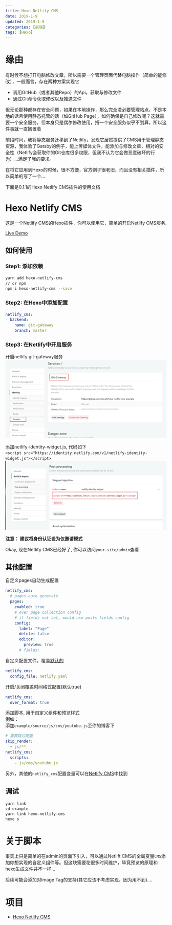 ```yaml
---
title: Hexo Netlify CMS
date: 2019-1-9
updated: 2019-1-9
categories: [前端]
tags: [Hexo]
---
```


# 缘由
有时候不想打开电脑修改文章，所以需要一个管理页面代替电脑操作（简单的能修改），一般而言，存在两种方案实现它
- 调用GitHub（或者其他Repo）的Api，获取与修改文件
- 通过Git命令获取修改以及推送文件

但无论那种都存在安全问题，如果在本地操作，那么完全没必要管理站点，不是本地的话且使用静态托管的话（如GitHub Page），如何确保是自己修改呢？这就需要一个安全服务，但本身只是偶尔修改使用，撘一个安全服务似乎不划算，所以这件事就一直搁置着  

前段时间，我将静态服务迁移到了Netlify，发现它居然提供了CMS用于管理静态资源，我体验了Gatsby的例子，能上传媒体文件，能添加与修改文章，相对的安全性（Netlify会获取你的Git仓库很多权限，但我不认为它会做恶意破坏的行为）...满足了我的要求。 

<!-- more -->

在将它应用到Hexo的时候，很不方便，官方例子很老旧，而且没有相关插件，所以简单的写了一个...

下面是0.1.1的Hexo Netlify CMS插件的使用文档

# Hexo Netlify CMS
  
这是一个Netlify CMS的Hexo插件，你可以使用它，简单的开启Netlify CMS服务.   

[Live Demo](https://github.com/JiangTJ/hexo-netlify-cms-example)

## 如何使用
### Step1: 添加依赖
```bash
yarn add hexo-netlify-cms
// or npm
npm i hexo-netlify-cms --save
```
### Step2: 在Hexo中添加配置
```yaml
netlify_cms:
  backend:
    name: git-gateway
    branch: master
```
### Step3: 在Netlify中开启服务

开启netlify git-gateway服务
![](https://raw.githubusercontent.com/JiangTJ/hexo-netlify-cms/master/imgs/git-gateway.png)  

添加netlify-identity-widget.js, 代码如下   
`<script src="https://identity.netlify.com/v1/netlify-identity-widget.js"></script>`  
![](https://raw.githubusercontent.com/JiangTJ/hexo-netlify-cms/master/imgs/snippet.png)

**注意： 建议将身份认证设为仅邀请模式**

Okay, 现在Netlify CMS已经好了, 你可以访问`your-site/admin`查看


## 其他配置
自定义pages自动生成配置
```yml
netlify_cms:
  # pages auto generate
  pages: 
    enabled: true
    # over page collection config
    # if fields not set, would use posts fields config
    config:
      label: "Page"
      delete: false
      editor:
        preview: true
      # fields: 
```

自定义配置文件，覆盖[默认的](https://raw.githubusercontent.com/JiangTJ/hexo-netlify-cms/master/admin/config.yml)
```yml
netlify_cms:
  config_file: netlify.yaml
```

开启/关闭覆盖时间格式配置(默认true)
```yml
netlify_cms:
  over_format: true
```

添加脚本, 用于自定义组件和预览样式   
例如：    
添加`example/source/js/cms/youtube.js`至你的博客下   
```yml
# 需要跳过配置
skip_render:
  - js/**
netlify_cms:
  scripts:
    - js/cms/youtube.js
```

另外，其他的`netlify_cms`配置变量可以在[Netlify CMS](https://www.netlifycms.org/docs/configuration-options/)中找到  

## 调试
```
yarn link
cd example
yarn link hexo-netlify-cms
hexo s
```

# 关于脚本
事实上只是简单的在admin的页面下引入，可以通过Netlift CMS的全局变量`CMS`添加你想实现的自定义组件等。但这块需要花很多时间维护，毕竟预览的原理和hexo生成文件并不一样...    

后续可能会添加对Image Tag的支持(其它应该不考虑实现，因为用不到)....

# 项目
- [Hexo Netlify CMS](https://github.com/JiangTJ/hexo-netlify-cms)

